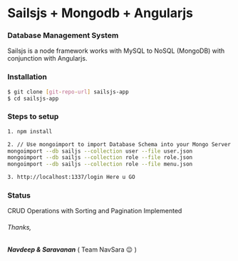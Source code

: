 # Sailsjs + Mongodb + Angularjs 

### Database Management System

Sailsjs is a node framework works with MySQL to NoSQL (MongoDB) with conjunction with Angularjs. 

### Installation
```sh
$ git clone [git-repo-url] sailsjs-app
$ cd sailsjs-app
```

### Steps to setup
```sh
1. npm install

2. // Use mongoimport to import Database Schema into your Mongo Server 
mongoimport --db sailjs --collection user --file user.json
mongoimport --db sailjs --collection role --file role.json
mongoimport --db sailjs --collection role --file menu.json

3. http://localhost:1337/login Here u GO
```

### Status
CRUD Operations with Sorting and Pagination Implemented

###### Thanks, ######
__*Navdeep & Saravanan*__
( Team NavSara :wink: )
